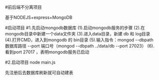 
#前后端不分离项目

基于NODEJS+express+MongoDB

#启动项目
#1.先启动mongodb数据库
(1).启动mongodb服务的步骤
(2).在mongodb目录中新建一个data文件夹
(3).进入data目录，新建 db 和 log目录
(4).打开CMD，进入到mongodb 的 bin目录
(5).输入指令：mongod --dbpath 数据库路径 --port 端口号（mongod --dbpath ../data/db --port 27023）
(6).看到port 27017 ，表明mongodb服务已启动

#2.启动项目
node  main.js

先注册后去数据库刷新就可自动建表
